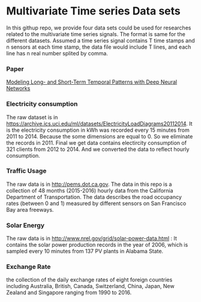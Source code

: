 
# Multivariate Time series Data sets

In this githup repo, we provide four data sets could be used for researches related to the multivariate time series signals. The format is same for the different datasets. Assumed a time series signal contains T time stamps and n sensors at each time stamp, the data file would include T lines, and each line has n real number splited by comma.  

### Paper

[Modeling Long- and Short-Term Temporal Patterns with Deep Neural Networks](https://arxiv.org/abs/1703.07015)


### Electricity consumption


The raw dataset is in https://archive.ics.uci.edu/ml/datasets/ElectricityLoadDiagrams20112014. It is the electricity consumption in kWh was recorded every 15 minutes from 2011 to 2014. Because the some dimensions are equal to 0. So we eliminate the records in 2011. Final we get data contains electircity consumption of 321 clients from 2012 to 2014. And we converted the data to reflect hourly consumption.

### Traffic Usage

The raw data is in http://pems.dot.ca.gov. The data in this repo is a collection of 48 months (2015-2016) hourly data from the California Department of Transportation. The data describes the road occupancy rates (between 0 and 1) measured by different sensors on San Francisco Bay area freeways.

### Solar Energy

The raw data is in http://www.nrel.gov/grid/solar-power-data.html : It contains the solar power production records in the year of 2006, which is sampled every 10 minutes from 137 PV plants in Alabama State. 

### Exchange Rate

the collection of the daily exchange rates of eight foreign countries including Australia, British, Canada, Switzerland, China, Japan, New Zealand and Singapore ranging from 1990 to 2016.
